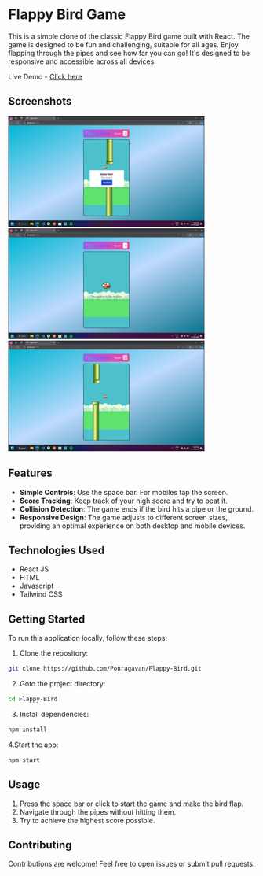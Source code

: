 # Flappy Bird Game

This is a simple clone of the classic Flappy Bird game built with React. The game is designed to be fun and challenging, suitable for all ages. Enjoy flapping through the pipes and see how far you can go! It's designed to be responsive and accessible across all devices.

Live Demo - [Click here](https://flappy-bird-playgame.netlify.app/)

## Screenshots

<img src="/demo/demo1.png" width=400 />
<img src="/demo/demo2.png" width=400 />
<img src="/demo/demo3.png" width=400 />

## Features

- **Simple Controls**: Use the space bar. For mobiles tap the screen.
- **Score Tracking**: Keep track of your high score and try to beat it.
- **Collision Detection**: The game ends if the bird hits a pipe or the ground.
- **Responsive Design**: The game adjusts to different screen sizes, providing an optimal experience on both desktop and mobile devices.

## Technologies Used

- React JS
- HTML
- Javascript
- Tailwind CSS

## Getting Started

To run this application locally, follow these steps:

1. Clone the repository:

```bash
git clone https://github.com/Ponragavan/Flappy-Bird.git
```

2. Goto the project directory:

```bash
cd Flappy-Bird
```

3. Install dependencies:

```bash
npm install
```

4.Start the app:

```bash
npm start
```

## Usage

1. Press the space bar or click to start the game and make the bird flap.
2. Navigate through the pipes without hitting them.
3. Try to achieve the highest score possible.


## Contributing

Contributions are welcome! Feel free to open issues or submit pull requests.
